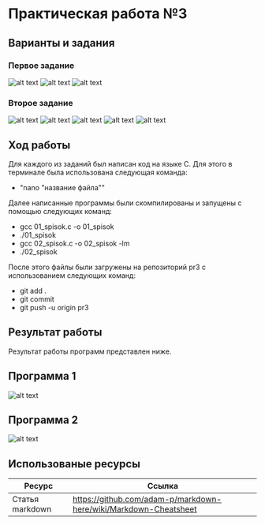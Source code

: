 # Практическая работа №3
## Варианты и задания
### Первое задание
![alt text](https://pp.userapi.com/c846323/v846323063/1cef1e/_RmBSnTigbU.jpg)
![alt text](https://pp.userapi.com/c846323/v846323063/1cef25/VNgcPGSCxYU.jpg)
![alt text](https://pp.userapi.com/c846323/v846323063/1cef4d/npB8R_pAhSk.jpg)
### Второе задание
![alt text](https://pp.userapi.com/c846323/v846323063/1cef54/APVBnEQ3lbQ.jpg)
![alt text](https://pp.userapi.com/c846323/v846323063/1cef64/ESv6pkk0I9s.jpg)
![alt text](https://pp.userapi.com/c846323/v846323063/1cef6b/PLHWDI89LBA.jpg)
![alt text](https://pp.userapi.com/c846323/v846323063/1cef72/qsIjYd6KJZ0.jpg)
![alt text](https://pp.userapi.com/c846323/v846323063/1cef82/jpU9JBgvhXY.jpg)


## Ход работы
Для каждого из заданий был написан код на языке С. Для этого в терминале была использована следующая команда:

* "nano "название файла""

Далее написанные программы были скомпилированы и запущены с помощью следующих команд:
* gcc 01_spisok.c -o 01_spisok
* ./01_spisok
* gcc 02_spisok.c -o 02_spisok -lm
* ./02_spisok

После этого файлы были загружены на репозиторий pr3 с использованием следующих команд:

* git add .
* git commit
* git push -u origin pr3
## Результат работы 
Результат работы программ представлен ниже.

## Программа 1

![alt text](https://pp.userapi.com/c851432/v851432646/e405b/YGIJu0Rr22c.jpg)

## Программа 2

![alt text](https://pp.userapi.com/c851432/v851432539/e6463/liowhpgd3N4.jpg)

## Использованые ресурсы

| Ресурс          | Ссылка                                                           |
| ------------    | -----------------------------------------------------------------|
| Статья markdown | https://github.com/adam-p/markdown-here/wiki/Markdown-Cheatsheet |
